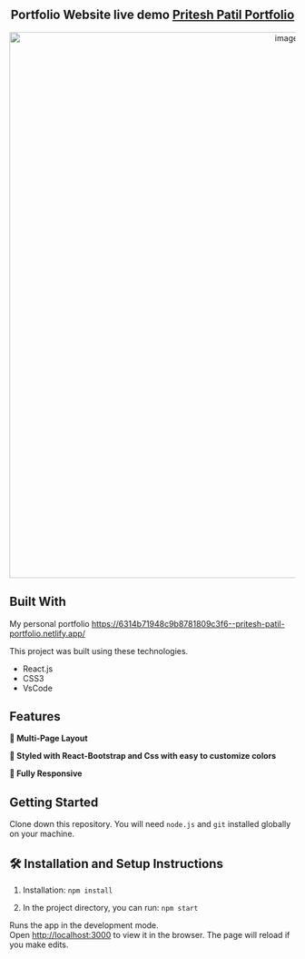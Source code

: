 

<h2 align="center">
  Portfolio Website live demo
  <a href="https://6314b71948c9b8781809c3f6--pritesh-patil-portfolio.netlify.app/" target="_blank">Pritesh Patil Portfolio</a>
</h2>
<div align="center">
  <img width="960" alt="image" src="https://i.postimg.cc/8Pmft6Pb/Portfolio.png">
</div>

## Built With

My personal portfolio   <a href="https://6314b71948c9b8781809c3f6--pritesh-patil-portfolio.netlify.app/" target="_blank">https://6314b71948c9b8781809c3f6--pritesh-patil-portfolio.netlify.app/</a><br/>

This project was built using these technologies.

- React.js
- CSS3
- VsCode

## Features

**📖 Multi-Page Layout**

**🎨 Styled with React-Bootstrap and Css with easy to customize colors**

**📱 Fully Responsive**

## Getting Started

Clone down this repository. You will need `node.js` and `git` installed globally on your machine.

## 🛠 Installation and Setup Instructions

1. Installation: `npm install`

2. In the project directory, you can run: `npm start`

Runs the app in the development mode.\
Open [http://localhost:3000](http://localhost:3000) to view it in the browser.
The page will reload if you make edits.

